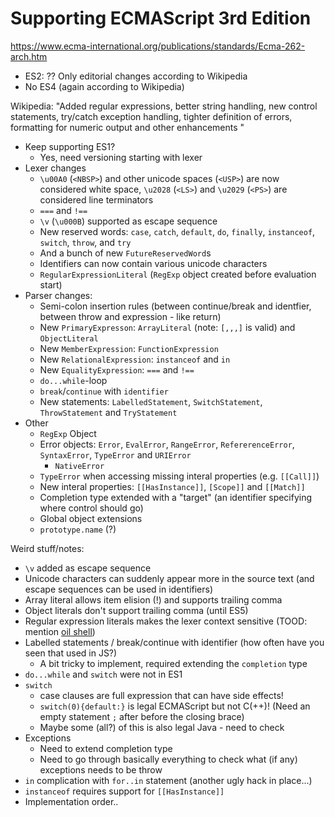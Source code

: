 # Supporting ECMAScript 3rd Edition

https://www.ecma-international.org/publications/standards/Ecma-262-arch.htm

* ES2: ?? Only editorial changes according to Wikipedia
* No ES4 (again according to Wikipedia)

Wikipedia: "Added regular expressions, better string handling, new control statements, try/catch exception handling, tighter definition of errors, formatting for numeric output and other enhancements "

- Keep supporting ES1?
    * Yes, need versioning starting with lexer
- Lexer changes
    - `\u00A0` (`<NBSP>`) and other unicode spaces (`<USP>`) are now considered white space, `\u2028` (`<LS>`) and `\u2029` (`<PS>`) are considered line terminators
    - `===` and `!==`
    - `\v` (`\u000B`) supported as escape sequence
    - New reserved words: `case`, `catch`, `default`, `do`, `finally`, `instanceof`, `switch`, `throw`, and `try`
    - And a bunch of new `FutureReservedWord`s
    - Identifiers can now contain various unicode characters
    - `RegularExpressionLiteral` (`RegExp` object created before evaluation start)
- Parser changes:
    - Semi-colon insertion rules (between continue/break and identfier, between throw and expression - like return)
    - New `PrimaryExpresson`: `ArrayLiteral` (note: `[,,,]` is valid) and `ObjectLiteral`
    - New `MemberExpression`: `FunctionExpression`
    - New `RelationalExpression`: `instanceof` and `in`
    - New `EqualityExpression`: `===` and `!==`
    - `do...while`-loop
    - `break`/`continue` with `identifier`
    - New statements: `LabelledStatement`, `SwitchStatement`, `ThrowStatement` and `TryStatement`
- Other
    - `RegExp` Object
    - Error objects: `Error`, `EvalError`, `RangeError`, `RefererenceError`, `SyntaxError`, `TypeError` and `URIError`
        * `NativeError`
    - `TypeError` when accessing missing interal properties (e.g. `[[Call]]`)
    - New interal properties: `[[HasInstance]]`, `[Scope]]` and `[[Match]]`
    - Completion type extended with a "target" (an identifier specifying where control should go)
    - Global object extensions
    - `prototype.name` (?)


Weird stuff/notes:
- `\v` added as escape sequence
- Unicode characters can suddenly appear more in the source text (and escape sequences can be used in identifiers)
- Array literal allows item elision (!) and supports trailing comma
- Object literals don't support trailing comma (until ES5)
- Regular expression literals makes the lexer context sensitive (TOOD: mention [oil shell](https://www.oilshell.org/blog/2017/12/15.html))
- Labelled statements / break/continue with identifier (how often have you seen that used in JS?)
    * A bit tricky to implement, required extending the `completion` type
- `do...while` and `switch` were not in ES1
- `switch`
    * case clauses are full expression that can have side effects!
    * `switch(0){default:}` is legal ECMAScript but not C(++)! (Need an empty statement `;` after before the closing brace)
    * Maybe some (all?) of this is also legal Java - need to check
- Exceptions
    * Need to extend completion type
    * Need to go through basically everything to check what (if any) exceptions needs to be throw
- `in` complication with `for..in` statement (another ugly hack in place...)
- `instanceof` requires support for `[[HasInstance]]`
- Implementation order..

